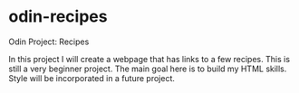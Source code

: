# odin-recipes

Odin Project: Recipes

In this project I will create a webpage that has links to a few recipes.
This is still a very beginner project. The main goal here is to build my HTML skills. Style will be incorporated in a future project.